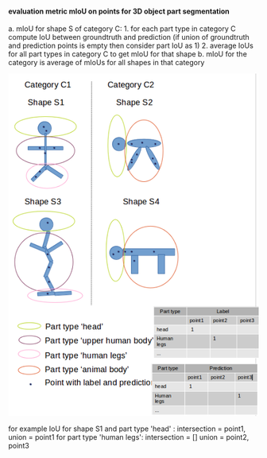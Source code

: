 #### evaluation metric mIoU on points for 3D object part segmentation

a. mIoU for shape S of category C:
    1. for each part type in category C compute IoU between groundtruth and prediction (if union of groundtruth and prediction points is empty then consider part IoU as 1)
    2. average IoUs for all part types in category C to get mIoU for that shape
b. mIoU for the category is average of mIoUs for all shapes in that category

![](../figures/mIoU_metric.png)

for example IoU for shape S1 and part type 'head' : intersection = point1, union = point1
for part type 'human legs': intersection = [] union = point2, point3
